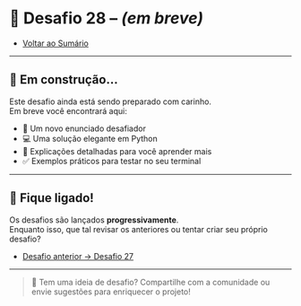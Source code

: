 # 🐍 Desafio 28 – *(em breve)*

- [Voltar ao Sumário](../SUMARIO.md)  

---

## 🚧 Em construção...

Este desafio ainda está sendo preparado com carinho.  
Em breve você encontrará aqui:

- 🧩 Um novo enunciado desafiador  
- 💻 Uma solução elegante em Python  
- 🧠 Explicações detalhadas para você aprender mais  
- ✅ Exemplos práticos para testar no seu terminal  

---

## 🔔 Fique ligado!

Os desafios são lançados **progressivamente**.  
Enquanto isso, que tal revisar os anteriores ou tentar criar seu próprio desafio?

- [Desafio anterior → Desafio 27](./desafio_27.md)  

---

> 💬 Tem uma ideia de desafio? Compartilhe com a comunidade ou envie sugestões para enriquecer o projeto!